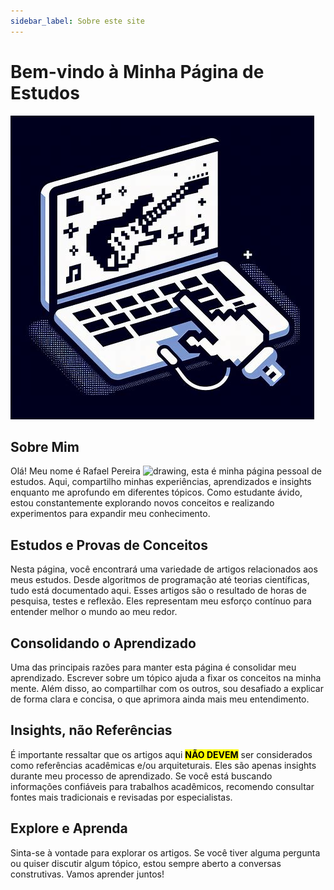 ```yaml
---
sidebar_label: Sobre este site
---
```



# Bem-vindo à Minha Página de Estudos

<img src="/img/rafaelszp03.jpg"/>

## Sobre Mim
Olá! Meu nome é Rafael Pereira <img src="https://avatars.githubusercontent.com/u/1713351?v=4" alt="drawing" width="32"/>, esta é minha página pessoal de estudos. Aqui, compartilho minhas experiências, aprendizados e insights enquanto me aprofundo em diferentes tópicos. Como estudante ávido, estou constantemente explorando novos conceitos e realizando experimentos para expandir meu conhecimento.

## Estudos e Provas de Conceitos
Nesta página, você encontrará uma variedade de artigos relacionados aos meus estudos. Desde algoritmos de programação até teorias científicas, tudo está documentado aqui. Esses artigos são o resultado de horas de pesquisa, testes e reflexão. Eles representam meu esforço contínuo para entender melhor o mundo ao meu redor.

## Consolidando o Aprendizado
Uma das principais razões para manter esta página é consolidar meu aprendizado. Escrever sobre um tópico ajuda a fixar os conceitos na minha mente. Além disso, ao compartilhar com os outros, sou desafiado a explicar de forma clara e concisa, o que aprimora ainda mais meu entendimento.

## Insights, não Referências
É importante ressaltar que os artigos aqui <mark>**NÃO DEVEM**</mark> ser considerados como referências acadêmicas e/ou arquiteturais. Eles são apenas insights durante meu processo de aprendizado. Se você está buscando informações confiáveis para trabalhos acadêmicos, recomendo consultar fontes mais tradicionais e revisadas por especialistas.

## Explore e Aprenda
Sinta-se à vontade para explorar os artigos. Se você tiver alguma pergunta ou quiser discutir algum tópico, estou sempre aberto a conversas construtivas. Vamos aprender juntos!
